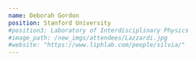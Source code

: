 ```yaml
---
name: Deborah Gordon  
position: Stanford University
#position3: Laboratory of Interdisciplinary Physics
#image_path: /new_imgs/attendees/Lazzardi.jpg
#website: "https://www.liphlab.com/people/silvia/"
---
```


